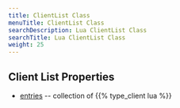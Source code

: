```yaml
---
title: ClientList Class
menuTitle: ClientList Class
searchDescription: Lua ClientList Class
searchTitle: Lua ClientList Class
weight: 25
---
```


## Client List Properties
- [entries](entries) -- collection of {{% type_client lua %}}